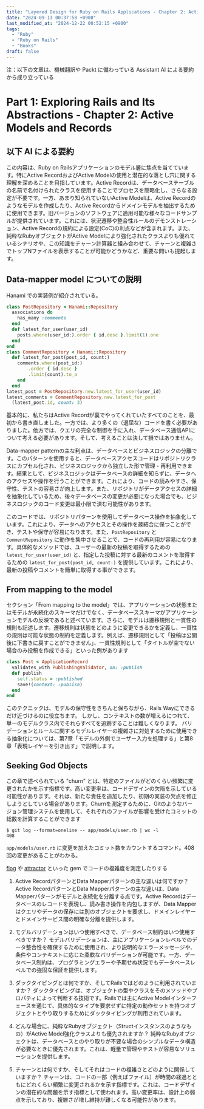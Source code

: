 ```yaml
---
title: "Layered Design for Ruby on Rails Applications - Chapter 2: Active Models and Records"
date: "2024-09-13 00:37:58 +0900"
last_modified_at: "2024-12-22 00:52:15 +0900"
tags:
  - "Ruby"
  - "Ruby on Rails"
  - "Books"
draft: false
---
```

注：以下の文章は、機械翻訳や Packt に備わっている Assistant AI による要約から成り立っている

# Part 1: Exploring Rails and Its Abstractions - Chapter 2: Active Models and Records
## 以下 AI による要約

この内容は、Ruby on Railsアプリケーションのモデル層に焦点を当てています。特にActive RecordおよびActive Modelの使用と潜在的な落とし穴に関する理解を深めることを目指しています。Active Recordは、データベーステーブルの名前で名付けられたクラスを使用することでプロセスを簡略化し、さらなる設定が不要です。一方、あまり知られていないActive Modelは、Active Recordのようなモデルを作成したり、Active Recordからドメインモデルを抽出するために使用できます。旧バージョンのソフトウェアに適用可能な様々なコードサンプルが提供されています。これには、状況遷移や整合性ルールのデモンストレーション、Active Recordの規約による設定(CoC)の利点などが含まれます。また、純粋なRubyオブジェクトがActive Modelにより強化されたクラスよりも優れているシナリオや、この知識をチャーン計算器と組み合わせて、チャーンと複雑さでトップNファイルを表示することが可能かどうかなど、重要な問いも提起します。

## Data-mapper model についての説明
Hanami での実装例が紹介されている。

```rb
class PostRepository < Hanami::Repository
  associations do
    has_many :comments
  end
  def latest_for_user(user_id)
    posts.where(user_id:).order { id.desc }.limit(1).one
  end
end
class CommentRepository < Hanami::Repository
  def latest_for_post(post_id, count:)
    comments.where(post_id:)
        .order { id.desc }
        .limit(count).to_a
    end
  end
latest_post = PostRepository.new.latest_for_user(user_id)
latest_comments = CommentRepository.new.latest_for_post
  (latest_post.id, count: 3)
```

基本的に、私たちはActive Recordが裏でやってくれていたすべてのことを、最初から書き直しました。一方では、より多くの（退屈な）コードを書く必要がありました。他方では、クエリの完全な制御を手に入れ、データベース通信APIについて考える必要があります。そして、考えることは決して損ではありません。

Data-mapper patternの主な利点は、データベースとビジネスロジックの分離です。このパターンを使用すると、データベースアクセスコードはリポジトリクラスにカプセル化され、ビジネスロジックから独立した形で管理・再利用できます。結果として、ビジネスロジックはデータベースの詳細を知らずに、データへのアクセスや操作を行うことができます。これにより、コードの読みやすさ、保守性、テストの容易さが向上します。また、リポジトリがデータアクセスの詳細を抽象化しているため、後々データベースの変更が必要になった場合でも、ビジネスロジックのコード変更は最小限で済む可能性があります。

このコードでは、リポジトリパターンを使用してデータベース操作を抽象化しています。これにより、データへのアクセスとその操作を疎結合に保つことができ、テストや保守が容易になります。また、`PostRepository` と `CommentRepository` に動作を集中させることで、コードの再利用が容易になります。具体的なメソッドでは、ユーザーの最新の投稿を取得するための `latest_for_user(user_id)` と、指定した投稿に対する最新のコメントを取得するための `latest_for_post(post_id, count:)` を提供しています。これにより、最新の投稿やコメントを簡単に取得する事ができます。

## From mapping to the model
セクション「From mapping to the model」では、アプリケーションの状態またはモデルが永続化のスキーマだけでなく、データベーススキーマがアプリケーションモデルの反映であると述べています。さらに、モデルは遷移規則と一貫性の規則も記述します。遷移規則は状態をどのように変更できるかを定義し、一貫性の規則は可能な状態の制約を定義します。例えば、遷移規則として「投稿は公開後に下書きに戻すことができません」、一貫性規則として「タイトルが空でない場合のみ投稿を作成できる」といった例があります

```rb
class Post < ApplicationRecord
  validates_with PublishingValidator, on: :publish
  def publish
    self.status = :published
    save!(context: :publish)
  end
end
```

このテクニックは、モデルの保守性をきちんと保ちながら、Rails Wayにできるだけ近づけるのに役立ちます。 しかし、コンテキストの数が増えるにつれて、単一のモデルクラス内でそれらすべてを追跡することは難しくなります。 バリデーションとルールに関するモデルレイヤーの複雑さに対処するために使用できる抽象化については、第7章「モデルの外側でユーザー入力を処理する」と第8章「表現レイヤーを引き出す」で説明します。

## Seeking God Objects
この章で述べられている "churn" とは、特定のファイルがどのくらい頻繁に変更されたかを示す指標です。高い変更率は、コードデザインの欠陥を示している可能性があります。それは、新たな責任を追加したり、初期の実装の欠点を修正しようとしている場合があります。Churnを測定するために、Gitのようなバージョン管理システムを使用して、それぞれのファイルが影響を受けたコミットの総数を計算することができます

```
$ git log --format=oneline -- app/models/user.rb | wc -l
408
```

`app/models/user.rb` に変更を加えたコミット数をカウントするコマンド。408回の変更があることがわかる。

[flog](https://github.com/seattlerb/flog) や [attractor](https://github.com/julianrubisch/attractor) といった gem でコードの複雑度を測定したりする

1. Active RecordパターンとData Mapperパターンの主な違いは何ですか？
Active RecordパターンとData Mapperパターンの主な違いは、Data Mapperパターンがモデルと永続化を分離する点です。Active Recordはデータベースのレコードを表現し、読み書き操作を内包しますが、Data Mapperはクエリやデータの保存には別のオブジェクトを要求し、ドメインレイヤーとドメインサービス間の明確な分離を提供します。

2. モデルバリデーションはいつ使用すべきで、データベース制約はいつ使用すべきですか？
モデルバリデーションは、主にアプリケーションレベルでのデータ整合性を確保するために使用され、より説明的なエラーメッセージや、条件やコンテキストに応じた柔軟なバリデーションが可能です。一方、データベース制約は、プログラミングエラーや予期せぬ状況でもデータベースレベルでの強固な保証を提供します。

3. ダックタイピングとは何ですか、そしてRailsではどのように利用されていますか？
ダックタイピングは、オブジェクトの型やクラスをそのメソッドやプロパティによって判断する技術です。Railsでは主にActive Modelインターフェースを通じて、具体的なタイプを要求せずに特定の動作セットを持つオブジェクトとやり取りするためにダックタイピングが利用されています。

4. どんな場合に、純粋なRubyオブジェクト（Structインスタンスのようなもの）がActive Model強化クラスよりも優先されますか？
純粋なRubyオブジェクトは、データベースとのやり取りが不要な場合のシンプルなデータ構造が必要なときに優先されます。これは、軽量で管理やテストが容易なソリューションを提供します。

5. チャーンとは何ですか、そしてそれはコードの複雑さとどのように関係していますか？
チャーンは、コードの一部（例えばファイル）が時間の経過とともにどれくらい頻繁に変更されるかを示す指標です。これは、コードデザインの潜在的な問題を示す指標として使われます。高い変更率は、設計上の弱点を示しており、複雑さが増し維持が難しくなる可能性があります。

